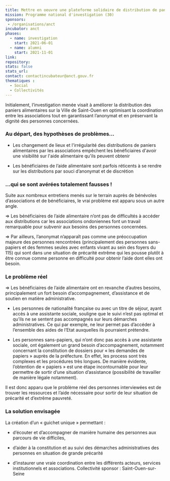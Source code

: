 ```yaml
---
title: Mettre en oeuvre une plateforme solidaire de distribution de paniers alimentaires
mission: Programme national d'investigation (30)
sponsors:
 - /organisations/anct
incubator: anct
phases:
  - name: investigation
    start: 2021-06-01
  - name: alumni
    start: 2021-11-01
link: 
repository: 
stats: false
stats_url: 
contact: contactincubateur@anct.gouv.fr
thematiques : 
  - Social
  - Collectivités
---
```

Initialement, l’investigation menée visait à améliorer la distribution des paniers alimentaires sur la Ville de Saint-Ouen en optimisant la coordination entre les associations tout en garantissant l’anonymat et en préservant la dignité des personnes concernées.

### Au départ, des hypothèses de problèmes...

*   Les changement de lieux et l'irrégularité des distributions de paniers alimentaires par les associations empêchent les bénéficiaires d'avoir une visibilité sur l'aide alimentaire qu'ils peuvent obtenir
    
*   Les bénéficiaires de l’aide alimentaire sont parfois réticents à se rendre sur les distributions par souci d’anonymat et de discrétion
    

### …qui se sont avérées totalement fausses !

Suite aux nombreux entretiens menés sur le terrain auprès de bénévoles d’associations et de bénéficiaires, le vrai problème est apparu sous un autre angle.

\=> Les bénéficiaires de l’aide alimentaire n’ont pas de difficultés à accéder aux distributions car les associations ondoniennes font un travail remarquable pour subvenir aux besoins des personnes concernées. 

\=> Par ailleurs, l’anonymat n’apparaît pas comme une préoccupation majeure des personnes rencontrées (principalement des personnes sans-papiers et des femmes seules avec enfants vivant au sein des foyers du 115) qui sont dans une situation de précarité extrême qui les pousse plutôt à être connue comme personne en difficulté pour obtenir l’aide dont elles ont besoin. 

### Le problème réel

\=> Les bénéficiaires de l’aide alimentaire ont en revanche d’autres besoins, principalement un fort besoin d’accompagnement, d’assistance et de soutien en matière administrative. 

*   Les personnes de nationalité française ou avec un titre de séjour, ayant accès à une assistante sociale, souligne que le suivi n’est pas optimal et qu’ils ne se sentent pas accompagnés sur leurs démarches administratives. Ce qui par exemple, ne leur permet pas d’accéder à l’ensemble des aides de l’Etat auxquelles ils pourraient prétendre.
    
*   Les personnes sans-papiers, qui n’ont donc pas accès à une assistante sociale, ont également un grand besoin d’accompagnement, notamment concernant la constitution de dossiers pour « les demandes de papiers » auprès de la préfecture. En effet, les process sont très complexes et les procédures très longues. De manière évidente, l’obtention de « papiers » est une étape incontournable pour leur permettre de sortir d’une situation d’assistance (possibilité de travailler de manière légale notamment).
    

Il est donc apparu que le problème réel des personnes interviewées est de trouver les ressources et l’aide nécessaire pour sortir de leur situation de précarité et d’extrême pauvreté. 

### La solution envisagée

La création d’un « guichet unique » permettant :

*   d’écouter et d’accompagner de manière humaine des personnes aux parcours de vie difficiles,
    
*   d’aider à la constitution et au suivi des démarches administratives des personnes en situation de grande précarité
    
*   d’instaurer une vraie coordination entre les différents acteurs, services institutionnels et associations.
Collectivité sponsor : Saint-Ouen-sur-Seine
